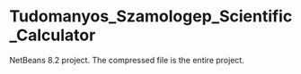 # Tudomanyos_Szamologep_Scientific_Calculator
NetBeans 8.2 project.
The compressed file is the entire project.
